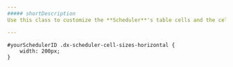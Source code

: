 ```yaml
---
##### shortDescription
Use this class to customize the **Scheduler**'s table cells and the cells above them (in the day scale, all-day panel, etc.). For example, you can change the cell's width and keep all the elements aligned. For the **day**, **week**, **workWeek**, and **month** view types, this class applies only if [crossScrollingEnabled](/Documentation/ApiReference/UI_Widgets/dxScheduler/Configuration/#crossScrollingEnabled) is **true**.

---
```

<!--->

    <!--CSS-->
    #yourSchedulerID .dx-scheduler-cell-sizes-horizontal {
        width: 200px;
    }